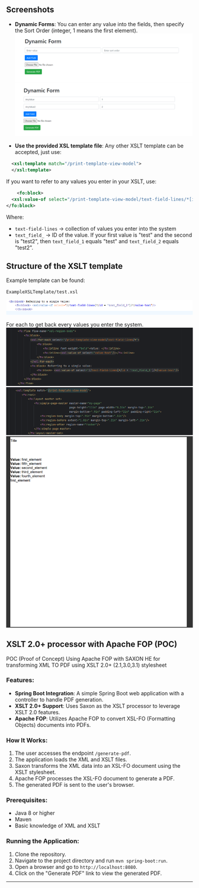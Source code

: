 ﻿## Screenshots

- **Dynamic Forms**: You can enter any value into the fields, then specify the Sort Order (integer, 1 means the first element).
  ![1.png](/screenshots/1.png)
  ![2.png](/screenshots/2.png)

- **Use the provided XSL template file**: Any other XSLT template can be accepted, just use:
```xml
  <xsl:template match="/print-template-view-model">
  </xsl:template>
```
If you want to refer to any values you enter in your XSLT, use:
```xml
    <fo:block>
  <xsl:value-of select="/print-template-view-model/text-field-lines/*[id='text_field_1']/value-text"/>
</fo:block>
```
Where:

- `text-field-lines` -> collection of values you enter into the system
- `text_field_` -> ID of the value. If your first value is "test" and the second is "test2", then `text_field_1` equals "test" and `text_field_2` equals "test2".

Structure of the XSLT template
-

Example template can be found:
```
ExampleXSLTemplate/test.xsl
```

![8.png](/screenshots/8.png)

For each to get back every values you enter the system.
![10.png](/screenshots/10.png)
![11.png](/screenshots/11.png)
![12.png](/screenshots/12.png)


## XSLT 2.0+ processor with Apache FOP (POC)

POC (Proof of Concept) Using Apache FOP with SAXON HE for transforming XML TO PDF using XSLT 2.0+ (2.1,3.0,3.1) stylesheet


### Features:
- **Spring Boot Integration**: A simple Spring Boot web application with a controller to handle PDF generation.
- **XSLT 2.0+ Support**: Uses Saxon as the XSLT processor to leverage XSLT 2.0 features.
- **Apache FOP**: Utilizes Apache FOP to convert XSL-FO (Formatting Objects) documents into PDFs.


### How It Works:
1. The user accesses the endpoint `/generate-pdf`.
2. The application loads the XML and XSLT files.
3. Saxon transforms the XML data into an XSL-FO document using the XSLT stylesheet.
4. Apache FOP processes the XSL-FO document to generate a PDF.
5. The generated PDF is sent to the user's browser.

### Prerequisites:
- Java 8 or higher
- Maven
- Basic knowledge of XML and XSLT

### Running the Application:
1. Clone the repository.
2. Navigate to the project directory and run `mvn spring-boot:run`.
3. Open a browser and go to `http://localhost:8080`.
4. Click on the "Generate PDF" link to view the generated PDF.

---


